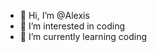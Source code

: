 - 👋 Hi, I’m @Alexis
- 👀 I’m interested in coding
- 🌱 I’m currently learning coding

<!---
Alexis-S753/Alexis-S753 is a ✨ special ✨ repository because its `README.md` (this file) appears on your GitHub profile.
You can click the Preview link to take a look at your changes.
--->
